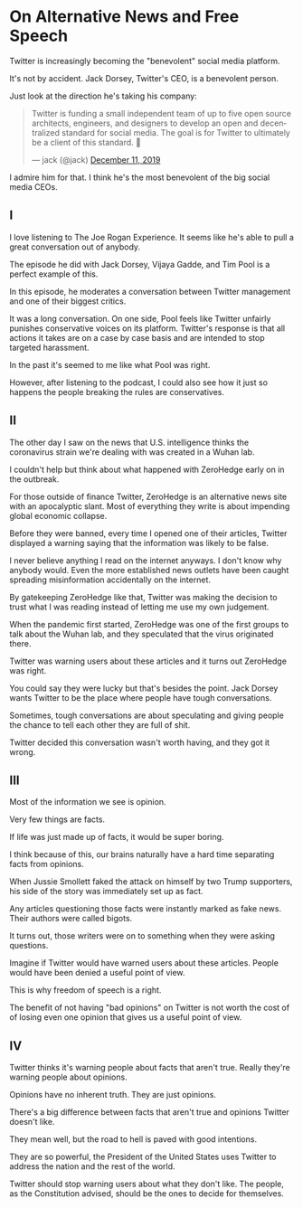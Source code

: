# On Alternative News and Free Speech

Twitter is increasingly becoming the "benevolent" social media platform.

It's not by accident. Jack Dorsey, Twitter's CEO, is a benevolent person.

Just look at the direction he's taking his company:

<blockquote class="twitter-tweet"><p lang="en" dir="ltr">Twitter is funding a small independent team of up to five open source architects, engineers, and designers to develop an open and decentralized standard for social media. The goal is for Twitter to ultimately be a client of this standard. 🧵</p>&mdash; jack (@jack) <a href="https://twitter.com/jack/status/1204766078468911106?ref_src=twsrc%5Etfw">December 11, 2019</a></blockquote> <script async src="https://platform.twitter.com/widgets.js" charset="utf-8"></script>

I admire him for that. I think he's the most benevolent of the big social media CEOs.

## I

I love listening to The Joe Rogan Experience. It seems like he's able to pull a great conversation out of anybody.

The episode he did with Jack Dorsey, Vijaya Gadde, and Tim Pool is a perfect example of this.

In this episode, he moderates a conversation between Twitter management and one of their biggest critics.

It was a long conversation. On one side, Pool feels like Twitter unfairly punishes conservative voices on its platform. Twitter's response is that all actions it takes are on a case by case basis and are intended to stop targeted harassment.

In the past it's seemed to me like what Pool was right.

However, after listening to the podcast, I could also see how it just so happens the people breaking the rules are conservatives.

## II

The other day I saw on the news that U.S. intelligence thinks the coronavirus strain we're dealing with was created in a Wuhan lab.

I couldn't help but think about what happened with ZeroHedge early on in the outbreak.

For those outside of finance Twitter, ZeroHedge is an alternative news site with an apocalyptic slant. Most of everything they write is about impending global economic collapse.

Before they were banned, every time I opened one of their articles, Twitter displayed a warning saying that the information was likely to be false.

I never believe anything I read on the internet anyways. I don't know why anybody would. Even the more established news outlets have been caught spreading misinformation accidentally on the internet.

By gatekeeping ZeroHedge like that, Twitter was making the decision to trust what I was reading instead of letting me use my own judgement.

When the pandemic first started, ZeroHedge was one of the first groups to talk about the Wuhan lab, and they speculated that the virus originated there.

Twitter was warning users about these articles and it turns out ZeroHedge was right.

You could say they were lucky but that's besides the point. Jack Dorsey wants Twitter to be the place where people have tough conversations.

Sometimes, tough conversations are about speculating and giving people the chance to tell each other they are full of shit.

Twitter decided this conversation wasn't worth having, and they got it wrong.

## III

Most of the information we see is opinion.

Very few things are facts.

If life was just made up of facts, it would be super boring.

I think because of this, our brains naturally have a hard time separating facts from opinions.

When Jussie Smollett faked the attack on himself by two Trump supporters, his side of the story was immediately set up as fact.

Any articles questioning those facts were instantly marked as fake news. Their authors were called bigots.

It turns out, those writers were on to something when they were asking questions.

Imagine if Twitter would have warned users about these articles. People would have been denied a useful point of view.

This is why freedom of speech is a right.

The benefit of not having "bad opinions" on Twitter is not worth the cost of of losing even one opinion that gives us a useful point of view.

## IV

Twitter thinks it's warning people about facts that aren't true. Really they're warning people about opinions.

Opinions have no inherent truth. They are just opinions.

There's a big difference between facts that aren't true and opinions Twitter doesn't like.

They mean well, but the road to hell is paved with good intentions.

They are so powerful, the President of the United States uses Twitter to address the nation and the rest of the world.

Twitter should stop warning users about what they don't like. The people, as the Constitution advised, should be the ones to decide for themselves.
